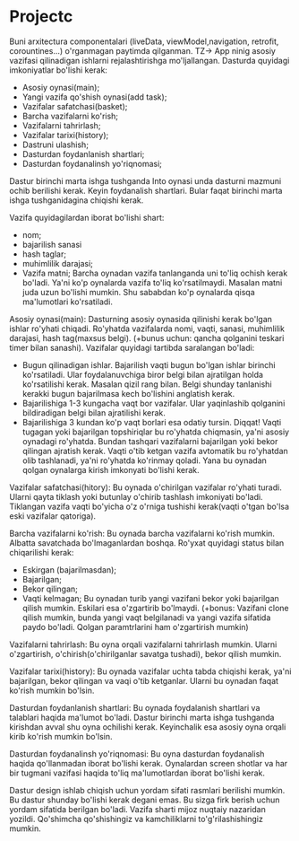 # Projectc
Buni arxitectura componentalari (liveData, 
viewModel,navigation, retrofit, corountines...)
o'rganmagan paytimda qilganman.
TZ->
App ninig asosiy vazifasi qilinadigan ishlarni rejalashtirishga mo'ljallangan.
Dasturda quyidagi imkoniyatlar bo'lishi kerak:
- Asosiy oynasi(main);
- Yangi vazifa qo'shish oynasi(add task);
- Vazifalar safatchasi(basket);
- Barcha vazifalarni ko'rish;
- Vazifalarni tahrirlash;
- Vazifalar tarixi(history);
- Dastruni ulashish;
- Dasturdan foydanlanish shartlari;
- Dasturdan foydanalinsh yo'riqnomasi;

Dastur birinchi marta ishga tushganda Into oynasi unda dasturni mazmuni ochib berilishi kerak. Keyin foydanalish shartlari. 
Bular faqat birinchi marta ishga tushganidagina chiqishi kerak.

Vazifa quyidagilardan iborat bo'lishi shart:
- nom; 
- bajarilish sanasi
- hash taglar;
- muhimlilik darajasi;
- Vazifa matni;
Barcha oynadan vazifa tanlanganda uni to'liq ochish kerak bo'ladi. Ya'ni ko'p oynalarda vazifa to'liq ko'rsatilmaydi. Masalan matni juda uzun bo'lishi mumkin.
 Shu sababdan ko'p oynalarda qisqa ma'lumotlari ko'rsatiladi. 

Asosiy oynasi(main):
	Dasturning asosiy oynasida qilinishi kerak bo'lgan ishlar ro'yhati chiqadi. Ro'yhatda vazifalarda nomi, vaqti, sanasi, muhimlilik darajasi, 
hash tag(maxsus belgi). (+bunus uchun: qancha qolganini teskari timer bilan sanashi). Vazifalar quyidagi tartibda saralangan bo'ladi:
- Bugun qilinadigan ishlar. Bajarilish vaqti bugun bo'lgan ishlar birinchi ko'rsatiladi. Ular foydalanuvchiga biror belgi bilan ajratilgan holda 
ko'rsatilishi kerak. Masalan qizil rang bilan. Belgi shunday tanlanishi kerakki bugun bajarilmasa kech bo'lishini anglatish kerak.
- Bajarilishiga 1-3 kungacha vaqt bor vazifalar. Ular yaqinlashib qolganini bildiradigan belgi bilan ajratilishi kerak. 
- Bajarilishiga 3 kundan ko'p vaqt borlari esa odatiy tursin.
Diqqat! Vaqti tugagan yoki bajarilgan topshiriqlar bu ro'yhatda chiqmasin, ya'ni asosiy oynadagi ro'yhatda. Bundan tashqari vazifalarni bajarilgan yoki bekor
 qilingan ajratish kerak. Vaqti o'tib ketgan vazifa avtomatik bu ro'yhatdan olib tashlanadi, ya'ni ro'yhatda ko'rinmay qoladi. Yana bu oynadan qolgan oynalarga 
kirish imkonyati bo'lishi kerak.

Vazifalar safatchasi(hitory):
	Bu oynada o'chirilgan vazifalar ro'yhati turadi. Ularni qayta tiklash yoki butunlay o'chirib tashlash imkoniyati bo'ladi.
 Tiklangan vazifa vaqti bo'yicha o'z o'rniga tushishi kerak(vaqti o'tgan bo'lsa eski vazifalar qatoriga).

Barcha vazifalarni ko'rish:
	Bu oynada barcha vazifalarni ko'rish mumkin. Albatta savatchada bo'lmaganlardan boshqa. Ro'yxat quyidagi status bilan chiqarilishi kerak:
- Eskirgan (bajarilmasdan);
- Bajarilgan;
- Bekor qilingan;
- Vaqti kelmagan;
Bu oynadan turib yangi vazifani bekor yoki bajarilgan qilish mumkin. Eskilari esa o'zgartirib bo'lmaydi. 
(+bonus: Vazifani clone qilish mumkin, bunda yangi vaqt belgilanadi va yangi vazifa sifatida paydo bo'ladi. Qolgan paramtrlarini ham o'zgartirish mumkin)

Vazifalarni tahrirlash:
	Bu oyna orqali vazifalarni tahrirlash mumkin. Ularni o'zgartirish, o'chirish(o'chirilganlar savatga tushadi), bekor qilish mumkin.

Vazifalar tarixi(history):
	Bu oynada vazifalar uchta tabda chiqishi kerak, ya'ni bajarilgan, bekor qilingan va vaqi o'tib ketganlar. Ularni bu oynadan faqat ko'rish mumkin bo'lsin.

Dasturdan foydanlanish shartlari:
	Bu oynada foydalanish shartlari va talablari haqida ma'lumot bo'ladi. Dastur birinchi marta ishga tushganda kirishdan avval shu oyna ochilishi kerak. 
Keyinchalik esa asosiy oyna orqali kirib ko'rish mumkin bo'lsin.

Dasturdan foydanalinsh yo'riqnomasi:
	Bu oyna dasturdan foydanalish haqida qo'llanmadan iborat bo'lishi kerak. Oynalardan screen shotlar va har bir tugmani vazifasi haqida to'liq ma'lumotlardan
 iborat bo'lishi kerak.

Dastur design ishlab chiqish uchun yordam sifati rasmlari berilishi mumkin. Bu dastur shunday bo'lishi kerak degani emas. Bu sizga firk berish uchun yordam 
sifatida berilgan bo'ladi. Vazifa sharti mijoz nuqtaiy nazaridan yozildi. Qo'shimcha qo'shishingiz va kamchiliklarni to'g'rilashishingiz mumkin.
